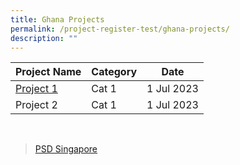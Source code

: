 ```yaml
---
title: Ghana Projects
permalink: /project-register-test/ghana-projects/
description: ""
---
```

|**Project Name**| **Category** |**Date**|
| --- | --- | --- |
| [Project 1](/agreements-signed/Ghana/documents-and-templates-for-download/)  | Cat 1   | 1 Jul 2023     |
| Project 2  | Cat 1   | 1 Jul 2023     |
<br>


<div id="fb-root"></div>
<script nonce="1JlYv6yG" src="https://connect.facebook.net/en_GB/sdk.js#xfbml=1&amp;version=v17.0" crossorigin="anonymous" async=""></script>

<div data-show-facepile="false" data-hide-cover="false" data-adapt-container-width="true" data-small-header="false" data-height="100" data-width="250" data-tabs="timeline" data-href="https://www.facebook.com/PSDSingapore" class="fb-page"><blockquote class="fb-xfbml-parse-ignore" cite="https://www.facebook.com/PSDSingapore"><a href="https://www.facebook.com/PSDSingapore">PSD Singapore</a></blockquote></div>

<div data-hide-cover="false" data-width="380" data-href="https://www.facebook.com/PSDSingapore" data-tab="timeline" class="fb-page"></div>
